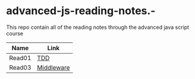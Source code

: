 # advanced-js-reading-notes.-

This repo contain all of the reading notes through the advanced java script course

| Name   | Link                                                                                               |
| ------ | -------------------------------------------------------------------------------------------------- |
| Read01 | [TDD](https://github.com/saadomaralzoubi/advanced-js-reading-notes.-/blob/main/01-prep-and-tdd.md) |
| Read03 | [Middleware](https://github.com/saadomaralzoubi/advanced-js-reading-notes.-/blob/main/read03.md)   |
